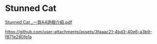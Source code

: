 # Stunned Cat
[Stunned Cat _一頁A4遊戲介紹.pdf](https://github.com/user-attachments/files/17986399/Stunned.Cat._.A4.pdf)

https://github.com/user-attachments/assets/3faaac21-4bd3-40e6-a3b9-f871e280fe1a
